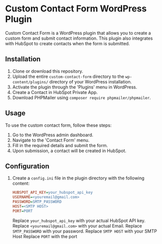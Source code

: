 # Custom Contact Form WordPress Plugin

Custom Contact Form is a WordPress plugin that allows you to create a custom form and submit contact information. This plugin also integrates with HubSpot to create contacts when the form is submitted.

## Installation

1. Clone or download this repository.
2. Upload the entire `custom-contact-form` directory to the `wp-content/plugins/` directory of your WordPress installation.
3. Activate the plugin through the 'Plugins' menu in WordPress.
4. Create a Contact in HubSpot Private App.
5. Download PHPMailer using `composer require phpmailer/phpmailer`.

## Usage

To use the custom contact form, follow these steps:

1. Go to the WordPress admin dashboard.
2. Navigate to the 'Contact Form' menu.
3. Fill in the required details and submit the form.
4. Upon submission, a contact will be created in HubSpot.

## Configuration

1. Create a `config.ini` file in the plugin directory with the following content:

   ```config.ini
   HUBSPOT_API_KEY=your_hubspot_api_key
   USERNAME=<youremail@gmail.com>
   PASSWORD=SMTP_PASSWORD
   HOST=<SMTP HOST>
   PORT=PORT
   ```

   Replace `your_hubspot_api_key` with your actual HubSpot API key.</s>
   Replace `<youremail@gmail.com>` with your actual Email.</s>
   Replace `SMTP_PASSWORD` with your password.</s>
   Replace `SMTP HOST` with your SMTP Host</s>
   Replace `PORT` with the port</s>
